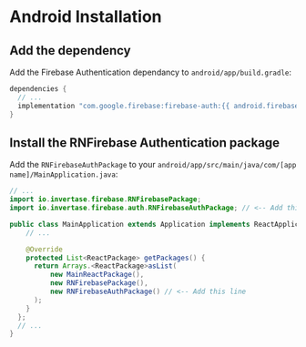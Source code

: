 # Android Installation

## Add the dependency

Add the Firebase Authentication dependancy to `android/app/build.gradle`:

```groovy
dependencies {
  // ...
  implementation "com.google.firebase:firebase-auth:{{ android.firebase.auth }}"
}
```

## Install the RNFirebase Authentication package

Add the `RNFirebaseAuthPackage` to your `android/app/src/main/java/com/[app name]/MainApplication.java`:

```java
// ...
import io.invertase.firebase.RNFirebasePackage;
import io.invertase.firebase.auth.RNFirebaseAuthPackage; // <-- Add this line

public class MainApplication extends Application implements ReactApplication {
    // ...

    @Override
    protected List<ReactPackage> getPackages() {
      return Arrays.<ReactPackage>asList(
          new MainReactPackage(),
          new RNFirebasePackage(),
          new RNFirebaseAuthPackage() // <-- Add this line
      );
    }
  };
  // ...
}
```
